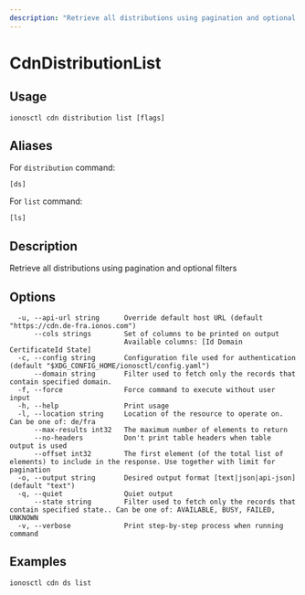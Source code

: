```yaml
---
description: "Retrieve all distributions using pagination and optional filters"
---
```


# CdnDistributionList

## Usage

```text
ionosctl cdn distribution list [flags]
```

## Aliases

For `distribution` command:

```text
[ds]
```

For `list` command:

```text
[ls]
```

## Description

Retrieve all distributions using pagination and optional filters

## Options

```text
  -u, --api-url string      Override default host URL (default "https://cdn.de-fra.ionos.com")
      --cols strings        Set of columns to be printed on output 
                            Available columns: [Id Domain CertificateId State]
  -c, --config string       Configuration file used for authentication (default "$XDG_CONFIG_HOME/ionosctl/config.yaml")
      --domain string       Filter used to fetch only the records that contain specified domain.
  -f, --force               Force command to execute without user input
  -h, --help                Print usage
  -l, --location string     Location of the resource to operate on. Can be one of: de/fra
      --max-results int32   The maximum number of elements to return
      --no-headers          Don't print table headers when table output is used
      --offset int32        The first element (of the total list of elements) to include in the response. Use together with limit for pagination
  -o, --output string       Desired output format [text|json|api-json] (default "text")
  -q, --quiet               Quiet output
      --state string        Filter used to fetch only the records that contain specified state.. Can be one of: AVAILABLE, BUSY, FAILED, UNKNOWN
  -v, --verbose             Print step-by-step process when running command
```

## Examples

```text
ionosctl cdn ds list
```


